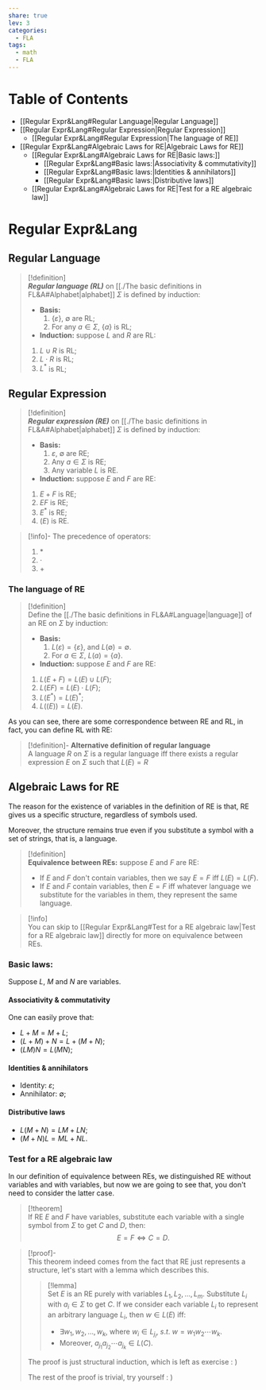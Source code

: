 ```yaml
---  
share: true  
lev: 3  
categories:  
  - FLA  
tags:  
  - math  
  - FLA  
---  
```

  
  
# Table of Contents  
  
- [[Regular Expr&Lang#Regular Language|Regular Language]]  
- [[Regular Expr&Lang#Regular Expression|Regular Expression]]  
	- [[Regular Expr&Lang#Regular Expression|The language of RE]]  
- [[Regular Expr&Lang#Algebraic Laws for RE|Algebraic Laws for RE]]  
	- [[Regular Expr&Lang#Algebraic Laws for RE|Basic laws:]]  
		- [[Regular Expr&Lang#Basic laws:|Associativity & commutativity]]  
		- [[Regular Expr&Lang#Basic laws:|Identities & annihilators]]  
		- [[Regular Expr&Lang#Basic laws:|Distributive laws]]  
	- [[Regular Expr&Lang#Algebraic Laws for RE|Test for a RE algebraic law]]  
  
  
# Regular Expr&Lang   
## Regular Language  
  
>[!definition]  
>***Regular language (RL)*** on [[./The basic definitions in FL&A#Alphabet|alphabet]] $\Sigma$ is defined by induction:  
>- **Basis:**  
>   1. $\{\varepsilon\}$, $\emptyset$ are RL;  
>   2. For any $a\in\Sigma$, $\{a\}$ is RL;  
>- **Induction:** suppose $L$ and $R$ are RL:  
>  1. $L\cup R$ is RL;  
>  2. $L\cdot R$ is RL;  
>  3. $L^*$ is RL;  
  
## Regular Expression  
  
>[!definition]  
>***Regular expression (RE)*** on [[./The basic definitions in FL&A#Alphabet|alphabet]] $\Sigma$ is defined by induction:  
>- **Basis:**  
>   1. $\varepsilon$, $\emptyset$ are RE;  
>   2. Any $a\in\Sigma$ is RE;  
>   3. Any variable $L$ is RE.  
>- **Induction:** suppose $E$ and $F$ are RE:  
>  1. $E+F$ is RE;  
>  2. $EF$ is RE;  
>  3. $E^*$ is RE;  
>  4. $(E)$ is RE.  
  
>[!info]- The precedence of operators:  
>1. $*$  
>2. $\cdot$  
>3. $+$  
  
### The language of RE  
  
>[!definition]  
>Define the [[./The basic definitions in FL&A#Language|language]] of an RE on $\Sigma$ by induction:  
>- **Basis:**  
>   1. $L(\varepsilon)=\{\varepsilon\}$, and $L(\emptyset)=\emptyset$.  
>   2. For $a\in \Sigma$, $L(a)=\{a\}$.  
>- **Induction:** suppose $E$ and $F$ are RE:  
>  1. $L(E+F)=L(E)\cup L(F)$;  
>  2. $L(EF)=L(E)\cdot L(F)$;  
>  3. $L(E^*)=L(E)^*$;  
>  4. $L((E))=L(E)$.  
  
As you can see, there are some correspondence between RE and RL, in fact, you can define RL with RE:  
  
>[!definition]- **Alternative definition of regular language**  
>A language $R$ on $\Sigma$ is a regular language iff there exists a regular expression $E$ on $\Sigma$ such that $L(E)=R$  
  
## Algebraic Laws for RE  
  
The reason for the existence of variables in the definition of RE is that, RE gives us a specific structure, regardless of symbols used.  
  
Moreover, the structure remains true even if you substitute a symbol with a set of strings, that is, a language.  
  
>[!definition]   
>**Equivalence between REs:** suppose $E$ and $F$ are RE:  
>- If $E$ and $F$ don't contain variables, then we say $E=F$ iff $L(E)=L(F)$.  
>- If $E$ and $F$ contain variables, then $E=F$ iff whatever language we substitute for the variables in them, they represent the same language.  
  
>[!info]  
>You can skip to [[Regular Expr&Lang#Test for a RE algebraic law|Test for a RE algebraic law]] directly for more on equivalence between REs.  
  
### Basic laws:  
  
Suppose $L$, $M$ and $N$ are variables.  
  
#### Associativity & commutativity  
  
One can easily prove that:  
- $L+M=M+L$;  
- $(L+M)+N=L+(M+N)$;  
- $(LM)N=L(MN)$;  
  
#### Identities & annihilators  
  
- Identity: $\varepsilon$;  
- Annihilator: $\emptyset$;  
  
#### Distributive laws  
  
- $L(M+N)=LM+LN$;  
- $(M+N)L=ML+NL$.  
  
### Test for a RE algebraic law  
  
In our definition of equivalence between REs, we distinguished RE without variables and with variables, but now we are going to see that, you don't need to consider the latter case.  
  
>[!theorem]  
>If RE $E$ and $F$ have variables, substitute each variable with a single symbol from $\Sigma$ to get $C$ and $D$, then:  
>$$E=F\iff C=D.$$  
  
>[!proof]-  
>This theorem indeed comes from the fact that RE just represents a structure, let's start with a lemma which describes this.  
>>[!lemma]  
>>Set $E$ is an RE purely with variables $L_1,L_2,\ldots,L_m$. Substitute $L_i$ with $a_i\in\Sigma$ to get $C$. If we consider each variable $L_i$ to represent an arbitrary language $L_i$, then $w\in L(E)$ iff:  
>> - $\exists w_1,w_2,\ldots,w_k$, where $w_i\in L_{j_i}$, $s.t.\ w=w_1w_2\cdots w_k$.  
>> - Moreover, $a_{j_1}a_{j_2}\cdots a_{j_k}\in L(C)$.  
>  
>The proof is just structural induction, which is left as exercise : )  
>  
>The rest of the proof is trivial, try yourself : )  
  
